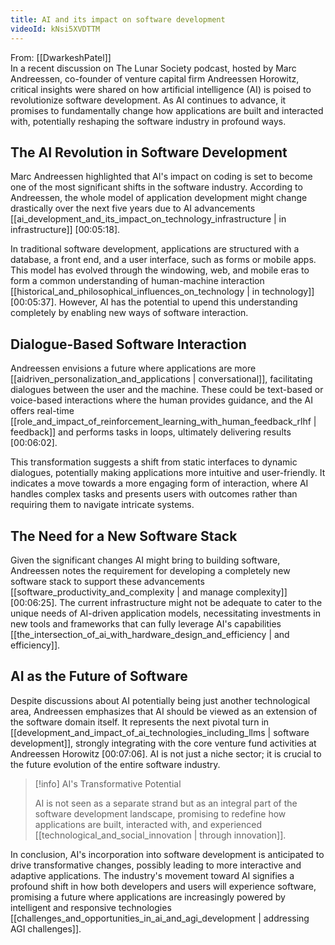 ```yaml
---
title: AI and its impact on software development
videoId: kNsi5XVDTTM
---
```


From: [[DwarkeshPatel]] <br/> 
In a recent discussion on The Lunar Society podcast, hosted by Marc Andreessen, co-founder of venture capital firm Andreessen Horowitz, critical insights were shared on how artificial intelligence (AI) is poised to revolutionize software development. As AI continues to advance, it promises to fundamentally change how applications are built and interacted with, potentially reshaping the software industry in profound ways.

## The AI Revolution in Software Development

Marc Andreessen highlighted that AI's impact on coding is set to become one of the most significant shifts in the software industry. According to Andreessen, the whole model of application development might change drastically over the next five years due to AI advancements [[ai_development_and_its_impact_on_technology_infrastructure | in infrastructure]] <a class="yt-timestamp" data-t="00:05:18">[00:05:18]</a>.

In traditional software development, applications are structured with a database, a front end, and a user interface, such as forms or mobile apps. This model has evolved through the windowing, web, and mobile eras to form a common understanding of human-machine interaction [[historical_and_philosophical_influences_on_technology | in technology]] <a class="yt-timestamp" data-t="00:05:37">[00:05:37]</a>. However, AI has the potential to upend this understanding completely by enabling new ways of software interaction.

## Dialogue-Based Software Interaction

Andreessen envisions a future where applications are more [[aidriven_personalization_and_applications | conversational]], facilitating dialogues between the user and the machine. These could be text-based or voice-based interactions where the human provides guidance, and the AI offers real-time [[role_and_impact_of_reinforcement_learning_with_human_feedback_rlhf | feedback]] and performs tasks in loops, ultimately delivering results <a class="yt-timestamp" data-t="00:06:02">[00:06:02]</a>.

This transformation suggests a shift from static interfaces to dynamic dialogues, potentially making applications more intuitive and user-friendly. It indicates a move towards a more engaging form of interaction, where AI handles complex tasks and presents users with outcomes rather than requiring them to navigate intricate systems.

## The Need for a New Software Stack

Given the significant changes AI might bring to building software, Andreessen notes the requirement for developing a completely new software stack to support these advancements [[software_productivity_and_complexity | and manage complexity]] <a class="yt-timestamp" data-t="00:06:25">[00:06:25]</a>. The current infrastructure might not be adequate to cater to the unique needs of AI-driven application models, necessitating investments in new tools and frameworks that can fully leverage AI's capabilities [[the_intersection_of_ai_with_hardware_design_and_efficiency | and efficiency]].

## AI as the Future of Software

Despite discussions about AI potentially being just another technological area, Andreessen emphasizes that AI should be viewed as an extension of the software domain itself. It represents the next pivotal turn in [[development_and_impact_of_ai_technologies_including_llms | software development]], strongly integrating with the core venture fund activities at Andreessen Horowitz <a class="yt-timestamp" data-t="00:07:06">[00:07:06]</a>. AI is not just a niche sector; it is crucial to the future evolution of the entire software industry.

> [!info] AI's Transformative Potential
> 
> AI is not seen as a separate strand but as an integral part of the software development landscape, promising to redefine how applications are built, interacted with, and experienced [[technological_and_social_innovation | through innovation]].

In conclusion, AI's incorporation into software development is anticipated to drive transformative changes, possibly leading to more interactive and adaptive applications. The industry's movement toward AI signifies a profound shift in how both developers and users will experience software, promising a future where applications are increasingly powered by intelligent and responsive technologies [[challenges_and_opportunities_in_ai_and_agi_development | addressing AGI challenges]].